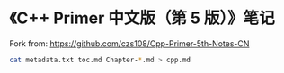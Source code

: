 # 《C++ Primer 中文版（第 5 版）》笔记

Fork from: https://github.com/czs108/Cpp-Primer-5th-Notes-CN

```bash
cat metadata.txt toc.md Chapter-*.md > cpp.md
```
